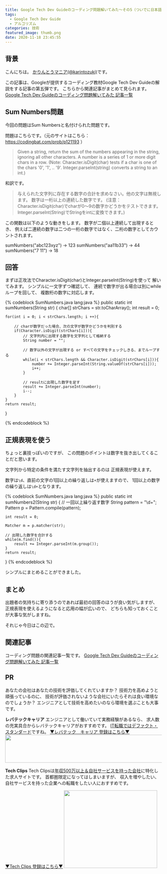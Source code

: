 ```yaml
---
title: Google Tech Dev Guideのコーディング問題解いてみた〜その5（ついでに日本語訳も）
tags:
  - Google Tech Dev Guide
  - アルゴリズム
categories: 技術
featured_image: thumb.png
date: 2020-11-18 23:45:55
---
```



## 背景
こんにちは。 [かりんとうマニア(@karintozuki)](https://twitter.com/karintozuki)です。  

この記事は、Googleが提供するコーディング教材Google Tech Dev Guideの解説をする記事の第五弾です。
こちらから関連記事がまとめて見られます。
[Google Tech Dev Guideのコーディング問題解いてみた 記事一覧](/tags/Google-Tech-Dev-Guide/)

## Sum Numbers問題
今回の問題はSum Numbersと名付けられた問題です。
<!-- more -->
問題はこちらです。（元のサイトはこちら：https://codingbat.com/prob/p121193 ）

> Given a string, return the sum of the numbers appearing in the string, ignoring all other characters.
> A number is a series of 1 or more digit chars in a row. 
> (Note: Character.isDigit(char) tests if a char is one of the chars '0', '1', .. '9'. Integer.parseInt(string) converts a string to an int.)

和訳です。
> 与えられた文字列に存在する数字の合計を求めなさい。他の文字は無視します。
> 数字は一桁以上の連続した数字です。
> (注意：Character.isDigit(char)でcharが0～9の数字かどうかをテストできます。Integer.parseInt(String)でStringをintに変換できます。)

この関数は以下のような動きをします。
数字が二個以上連続して出現するとき、
例えば二連続の数字は二つの一桁の数字ではなく、二桁の数字としてカウントされます。

sumNumbers("abc123xyz") → 123
sumNumbers("aa11b33") → 44
sumNumbers("7 11") → 18


## 回答
まずは正攻法でCharacter.isDigit(char)とInteger.parseInt(String)を使って
解いてみます。
シンプルに一文字ずつ確認して、
連続で数字が出る場合は別にwhileループを回して、
複数桁の数字に対応します。

{% codeblock SumNumbers.java lang:java %}
public static int sumNumbers(String str) {
    char[] strChars = str.toCharArray();
    int result = 0;


    for(int i = 0; i < strChars.length; i ++){

        // charが数字だった場合、次の文字が数字かどうかを判別する
        if(Character.isDigit(strChars[i])){
            // 文字列内に出現する数字を文字列として格納する
            String number = "";
            
            // 数字以外の文字が出現する or すべての文字をチェックしきる、までループする
            while(i < strChars.length && Character.isDigit(strChars[i])){
                number += Integer.parseInt(String.valueOf(strChars[i]));
                i++;
            }

            // resultに出現した数字を足す
            result += Integer.parseInt(number);
            i--;
        }
    }
    return result;
}

{% endcodeblock %}


## 正規表現を使う
ちょっと裏技っぽいのですが、
この問題のポイントは数字を抜き出してくることだと思います。

文字列から特定の条件を満たす文字列を抽出するのは
正規表現が使えます。

数字は`\d`、直前の文字の1回以上の繰り返しは`+`が使えますので、
1回以上の数字の繰り返しは`\d+`となります。

{% codeblock SumNumbers.java lang:java %}
public static int sumNumbers2(String str) {
    // 一回以上繰り返す数字
    String pattern = "\\d+";
    Pattern p = Pattern.compile(pattern);

    int result = 0;

    Matcher m = p.matcher(str);

    // 出現した数字を合計する
    while(m.find()){
        result += Integer.parseInt(m.group());
    }
    return result;
}
{% endcodeblock %}

シンプルにまとめることができました。

## まとめ
出題者の気持ちに寄り添うのであれば最初の回答のほうが良い気がしますが、
正規表現を使えるようになると応用の幅が広いので、
どちらも知っておくことが大事な気がしますね。

それじゃ今日はこの辺で。

## 関連記事
コーディング問題の関連記事一覧です。
[Google Tech Dev Guideのコーディング問題解いてみた 記事一覧](/tags/Google-Tech-Dev-Guide/)

## PR
あなたの会社はあなたの技術を評価してくれていますか？
技術力を高めようと頑張っているのに、
技術が評価されないような会社にいたらそれは良い環境なのでしょうか？
エンジニアとして技術を高めたいのなら環境を選ぶことも大事です。

**レバテックキャリア**
エンジニアとして働いていて実務経験があるなら、
求人数の充実具合からレバテックキャリアがおすすめです。
<u>IT転職ではデファクト・スタンダード</u>ですね。
[▼レバテック　キャリア 登録はこちら▼](https://px.a8.net/svt/ejp?a8mat=3H3JXF+8PRGKY+2JK4+ZRIB5 )
<a href="https://px.a8.net/svt/ejp?a8mat=3H3JXF+8PRGKY+2JK4+ZWFS1" rel="nofollow">
<img border="0" width="728" height="90" alt="" src="https://www22.a8.net/svt/bgt?aid=210117795527&wid=001&eno=01&mid=s00000011866006030000&mc=1"></a>
<img border="0" width="1" height="1" src="https://www13.a8.net/0.gif?a8mat=3H3JXF+8PRGKY+2JK4+ZWFS1" alt="">

**Tech Clips**
Tech Clipsは<u>年収500万以上＆自社サービスを持った会社</u>に特化した求人サイトです。
首都圏限定になってはしまいますが、
収入を増やしたい、自社サービスを持った企業への転職をしたい人におすすめです。

[▼Tech Clips 登録はこちら▼](https://px.a8.net/svt/ejp?a8mat=3H3JXF+DE94S2+3SWM+61Z81)
<a href="https://px.a8.net/svt/ejp?a8mat=3H3JXF+DE94S2+3SWM+61Z81" rel="nofollow">
<img border="0" width="300" height="250" alt="" src="https://www20.a8.net/svt/bgt?aid=210117795810&wid=001&eno=01&mid=s00000017743001017000&mc=1"></a>
<img border="0" width="1" height="1" src="https://www12.a8.net/0.gif?a8mat=3H3JXF+DE94S2+3SWM+61Z81" alt="">
